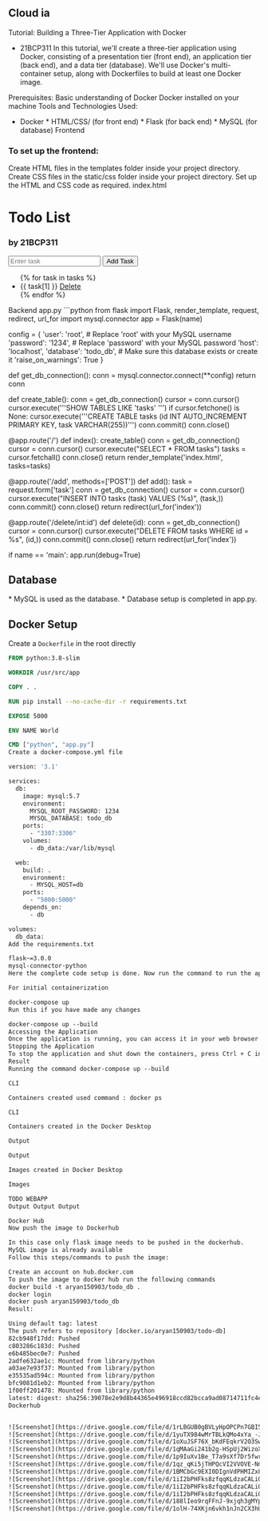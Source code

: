 ## Cloud ia

Tutorial: Building a Three-Tier Application with Docker
- 21BCP311
In this tutorial, we'll create a three-tier application using Docker, consisting of a presentation tier (front end), an application tier (back end), and a data tier (database). We'll use Docker's multi-container setup, along with Dockerfiles to build at least one Docker image.



Prerequisites:
Basic understanding of Docker
Docker installed on your machine
Tools and Technologies Used:
* Docker * HTML/CSS/ (for front end) * Flask (for back end) * MySQL (for database)
Frontend
### To set up the frontend:
Create HTML files in the templates folder inside your project directory.
Create CSS files in the static/css folder inside your project directory.
Set up the HTML and CSS code as required.
index.html

<!DOCTYPE html>
<html lang="en">
<head>
    <meta charset="UTF-8">
    <meta name="viewport" content="width=device-width, initial-scale=1.0">
    <title>Todo List</title>
</head>
<body>
    <h1>Todo List</h1>
    <h3>by 21BCP311</h3>
    <form action="/add" method="POST">
        <input type="text" name="task" placeholder="Enter task">
        <button type="submit">Add Task</button>
    </form>
    <ul>
        {% for task in tasks %}
            <li>{{ task[1] }} <a href="/delete/{{ task[0] }}">Delete</a></li>
        {% endfor %}
    </ul>
</body>
</html>
Backend
app.py ```python from flask import Flask, render_template, request, redirect, url_for import mysql.connector
app = Flask(name)

config = { 'user': 'root', # Replace 'root' with your MySQL username 'password': '1234', # Replace 'password' with your MySQL password 'host': 'localhost', 'database': 'todo_db', # Make sure this database exists or create it 'raise_on_warnings': True }

def get_db_connection(): conn = mysql.connector.connect(**config) return conn

def create_table(): conn = get_db_connection() cursor = conn.cursor() cursor.execute('''SHOW TABLES LIKE 'tasks' ''') if cursor.fetchone() is None: cursor.execute('''CREATE TABLE tasks (id INT AUTO_INCREMENT PRIMARY KEY, task VARCHAR(255))''') conn.commit() conn.close()

@app.route('/') def index(): create_table() conn = get_db_connection() cursor = conn.cursor() cursor.execute("SELECT * FROM tasks") tasks = cursor.fetchall() conn.close() return render_template('index.html', tasks=tasks)

@app.route('/add', methods=['POST']) def add(): task = request.form['task'] conn = get_db_connection() cursor = conn.cursor() cursor.execute("INSERT INTO tasks (task) VALUES (%s)", (task,)) conn.commit() conn.close() return redirect(url_for('index'))

@app.route('/delete/int:id') def delete(id): conn = get_db_connection() cursor = conn.cursor() cursor.execute("DELETE FROM tasks WHERE id = %s", (id,)) conn.commit() conn.close() return redirect(url_for('index'))

if name == 'main': app.run(debug=True)


<h2>Database</h2>
* MySQL is used as the database.
* Database setup is completed in app.py.

<h2>Docker Setup</h2>

Create a <code>Dockerfile</code> in the root directly

```dockerfile
FROM python:3.8-slim

WORKDIR /usr/src/app

COPY . .

RUN pip install --no-cache-dir -r requirements.txt

EXPOSE 5000

ENV NAME World

CMD ["python", "app.py"]
Create a docker-compose.yml file

version: '3.1'

services:
  db:
    image: mysql:5.7
    environment:
      MYSQL_ROOT_PASSWORD: 1234
      MYSQL_DATABASE: todo_db
    ports:
      - "3307:3306" 
    volumes:
      - db_data:/var/lib/mysql

  web:
    build: .
    environment:
      - MYSQL_HOST=db
    ports:
      - "5000:5000"
    depends_on:
      - db

volumes:
  db_data:
Add the requirements.txt

flask~=3.0.0
mysql-connector-python
Here the complete code setup is done. Now run the command to run the app:

For initial containerization

docker-compose up
Run this if you have made any changes

docker-compose up --build
Accessing the Application
Once the application is running, you can access it in your web browser at http://localhost:5000.
Stopping the Application
To stop the application and shut down the containers, press Ctrl + C in the terminal where the docker-compose up command was run.
Result
Running the command docker-compose up --build

CLI

Containers created used command : docker ps

CLI

Containers created in the Docker Desktop

Output

Output

Images created in Docker Desktop

Images

TODO WEBAPP
Output Output Output

Docker Hub
Now push the image to Dockerhub

In this case only flask image needs to be pushed in the dockerhub.
MySQL image is already available
Follow this steps/commands to push the image:

Create an account on hub.docker.com
To push the image to docker hub run the following commands
docker build -t aryan150903/todo_db .
docker login
docker push aryan150903/todo_db
Result:

Using default tag: latest
The push refers to repository [docker.io/aryan150903/todo-db]
82cb948f17dd: Pushed
c803286c183d: Pushed
e6b485bec0e7: Pushed
2adfe632ae1c: Mounted from library/python
a03ae7e93f37: Mounted from library/python
e35535ad594c: Mounted from library/python
bfc9081d1eb2: Mounted from library/python
1f00ff201478: Mounted from library/python
latest: digest: sha256:39078e2e9d8b44365e496918ccd82bcca9ad08714711fc4eb8b1efb504a3e1f4 size: 1998
Dockerhub


![Screenshot](https://drive.google.com/file/d/1rLBGUB0gBVLyHpOPCPn7GBI5llcDq_y7/view?usp=sharing)
![Screenshot](https://drive.google.com/file/d/1yuTX984wMrTBLkQMo4xYa_-JXE45UNAB/view?usp=drive_link)
![Screenshot](https://drive.google.com/file/d/1oXuJSF76X_bKdFEqkrV2O3SwW0XOlVNE/view?usp=drive_link)
![Screenshot](https://drive.google.com/file/d/1qMAaGi241b2g-HSpUj2WizoXuDTXuCBS/view?usp=drive_link)
![Screenshot](https://drive.google.com/file/d/1p9IuXv1Be_T7a9sXf7Dr5fwrrYx0a9pK/view?usp=drive_link)
![Screenshot](https://drive.google.com/file/d/1qz_qKi5jTHPQcVI2VVOVE-NnzFARbqe_/view?usp=drive_link)
![Screenshot](https://drive.google.com/file/d/1BMCbGc9EXI0DIgnVdPHMIZx8k63T2GpZ/view?usp=drive_link)
![Screenshot](https://drive.google.com/file/d/1iI2bPHFks8zfqqKLdzaCALiOgHYJyLWb/view?usp=drive_link)
![Screenshot](https://drive.google.com/file/d/1iI2bPHFks8zfqqKLdzaCALiOgHYJyLWb/view?usp=drive_link)
![Screenshot](https://drive.google.com/file/d/1iI2bPHFks8zfqqKLdzaCALiOgHYJyLWb/view?usp=drive_link)
![Screenshot](https://drive.google.com/file/d/188lIeo9rqFFnJ-9xjqh3gMYpj4pExywP/view?usp=drive_link)
![Screenshot](https://drive.google.com/file/d/1olH-74XKjn6vkh1nJn2CX3hULTDtVc9x/view?usp=drive_link)
